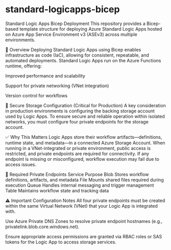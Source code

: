 # standard-logicapps-bicep

Standard Logic Apps Bicep Deployment
This repository provides a Bicep-based template structure for deploying Azure Standard Logic Apps hosted on Azure App Service Environment v3 (ASEv3) across multiple environments.

🚀 Overview
Deploying Standard Logic Apps using Bicep enables infrastructure as code (IaC), allowing for consistent, repeatable, and automated deployments. Standard Logic Apps run on the Azure Functions runtime, offering:

Improved performance and scalability

Support for private networking (VNet integration)

Version control for workflows

🔐 Secure Storage Configuration (Critical for Production)
A key consideration in production environments is configuring the backing storage account used by Logic Apps. To ensure secure and reliable operation within isolated networks, you must configure four private endpoints for the storage account.

✅ Why This Matters
Logic Apps store their workflow artifacts—definitions, runtime state, and metadata—in a connected Azure Storage Account. When running in a VNet-integrated or private environment, public access is restricted, and private endpoints are required for connectivity.
If any endpoint is missing or misconfigured, workflow execution may fail due to access issues.

🧩 Required Private Endpoints
Service	Purpose
Blob	Stores workflow definitions, artifacts, and metadata
File	Mounts shared files required during execution
Queue	Handles internal messaging and trigger management
Table	Maintains workflow state and tracking data

⚠️ Important Configuration Notes
All four private endpoints must be created within the same Virtual Network (VNet) that your Logic App is integrated with.

Use Azure Private DNS Zones to resolve private endpoint hostnames (e.g., privatelink.blob.core.windows.net).

Ensure appropriate access permissions are granted via RBAC roles or SAS tokens for the Logic App to access storage services.


